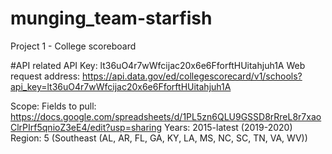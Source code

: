 # munging_team-starfish
Project 1 - College scoreboard


#API related
  API Key: lt36uO4r7wWfcijac20x6e6FforftHUitahjuh1A
  Web request address: https://api.data.gov/ed/collegescorecard/v1/schools?api_key=lt36uO4r7wWfcijac20x6e6FforftHUitahjuh1A

Scope:
Fields to pull: https://docs.google.com/spreadsheets/d/1PL5zn6QLU9GSSD8rRreL8r7xaoClrPIrf5qnioZ3eE4/edit?usp=sharing
Years: 2015-latest (2019-2020)
Region: 5 (Southeast (AL, AR, FL, GA, KY, LA, MS, NC, SC, TN, VA, WV))
